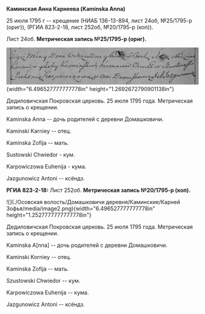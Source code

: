 **Каминская Анна Карнеева (Kaminska Anna)**

25 июля 1795 г -- крещение (НИАБ 136-13-894, лист 24об, №25/1795-р
(ориг)), (РГИА 823-2-18, лист 252об, №20/1795-р (коп)).

Лист 24об. **Метрическая запись №25/1795-р (ориг).**

![](./media/20e5845e2f22282d433fed2283802125ae5093fe.png){width="6.496527777777778in"
height="1.2692672790901138in"}

Дедиловичская Покровская церковь. 25 июля 1795 года. Метрическая запись
о крещении.

Kaminska Anna -- дочь родителей с деревни Домашковичи.

Kaminski Karniey -- отец.

Kaminska Zofija -- мать.

Sustowski Chwiedor - кум.

Karpowiczowa Euhenija - кума.

Jazgunowicz Antoni -- ксёндз.

**РГИА 823-2-18:** Лист 252об. **Метрическая запись №20/1795-р (коп).**

![](./Осовская волость/Домашковичи деревня/Каминские/Карней Зофья/media/image2.png){width="6.496527777777778in"
height="1.2527777777777778in"}

Дедиловичская Покровская церковь. 25 июля 1795 года. Метрическая запись
о крещении.

Kaminska A\[nna\] -- дочь родителей с деревни Домашковичи.

Kaminski Korniey -- отец.

Kaminska Zofija -- мать.

Szustowski Chwiedor -- кум.

Karpowiczowa Euhenija -- кума.

Jazgunowicz Antoni -- ксёндз.
